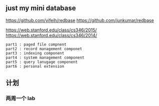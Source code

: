 ## just my mini database

https://github.com/yifeih/redbase
https://github.com/junkumar/redbase


https://web.stanford.edu/class/cs346/2015/
https://web.stanford.edu/class/cs346/2014/

```
part1 : paged file compnent
part2 : record management componet
part3 : indexing component
part4 : system management component
part5 : query lanugage component
part6 : personal extension
```

## 计划
### 两周一个 lab